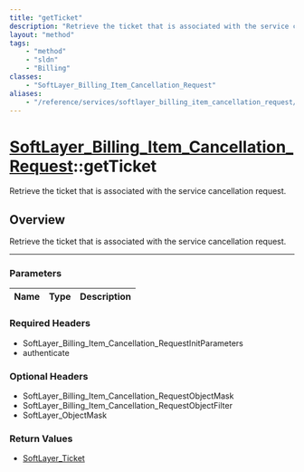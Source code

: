 ```yaml
---
title: "getTicket"
description: "Retrieve the ticket that is associated with the service cancellation request."
layout: "method"
tags:
    - "method"
    - "sldn"
    - "Billing"
classes:
    - "SoftLayer_Billing_Item_Cancellation_Request"
aliases:
    - "/reference/services/softlayer_billing_item_cancellation_request/getTicket"
---
```

# [SoftLayer_Billing_Item_Cancellation_Request](/reference/services/SoftLayer_Billing_Item_Cancellation_Request)::getTicket


Retrieve the ticket that is associated with the service cancellation request.


## Overview 
Retrieve the ticket that is associated with the service cancellation request.

-----

### Parameters 
|Name | Type | Description |
| --- | --- | --- |


### Required Headers
* SoftLayer_Billing_Item_Cancellation_RequestInitParameters
* authenticate


### Optional Headers
* SoftLayer_Billing_Item_Cancellation_RequestObjectMask
* SoftLayer_Billing_Item_Cancellation_RequestObjectFilter
* SoftLayer_ObjectMask

### Return Values
* <a href='/reference/datatypes/SoftLayer_Ticket'>SoftLayer_Ticket </a>




